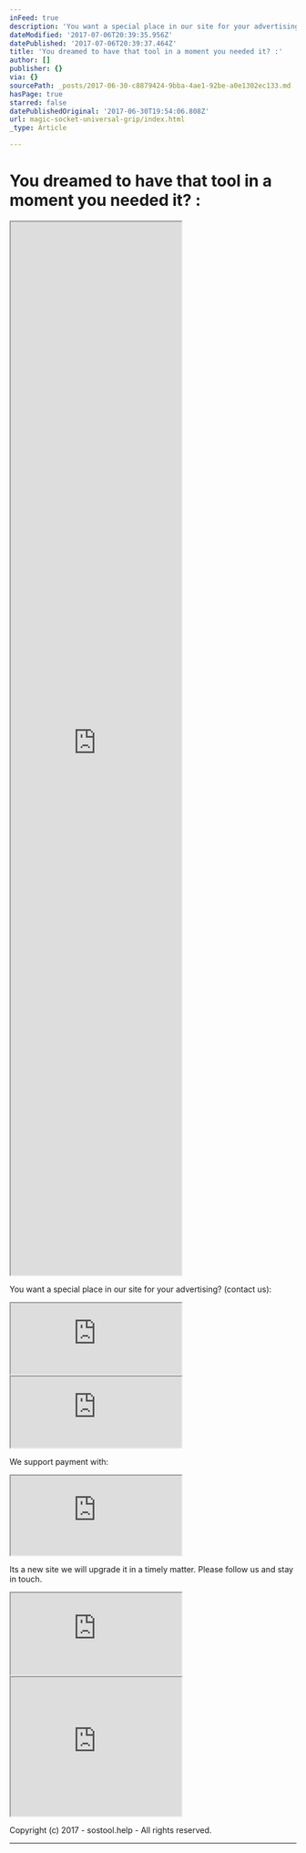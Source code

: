 ```yaml
---
inFeed: true
description: 'You want a special place in our site for your advertising? (contact us):'
dateModified: '2017-07-06T20:39:35.956Z'
datePublished: '2017-07-06T20:39:37.464Z'
title: 'You dreamed to have that tool in a moment you needed it? :'
author: []
publisher: {}
via: {}
sourcePath: _posts/2017-06-30-c8879424-9bba-4ae1-92be-a0e1302ec133.md
hasPage: true
starred: false
datePublishedOriginal: '2017-06-30T19:54:06.808Z'
url: magic-socket-universal-grip/index.html
_type: Article

---
```

# **You dreamed to have that tool in a moment you needed it? :**

<iframe src="https://the-grid.github.io/ed-userhtml/?g=eJx9kM1qwzAQhO95CqFDsSH-i0lcWsuFPkHoodeiSptYwUZitbHjt68ctb0UCmIR384Ow7TaTMxowccl82QRsqpqqqbc73nXFmHZbdo4vULjiNHiQHCCGxUXOclIOfOoBO-JnH8qCulcDmo2Old2LKIkv_iXH-sHLUl-uEHSyeIolNUQURggdmXVZGV4NWeql-iBBL_SKXtcI0W37v84Hbsd0eqrole0swdMuArWZ4sG_BHwzc6i5ls-GZi9OKPRya7c1ikbjKfkUKaM5OcA6y-ovk-X96C-iwPzIFH1d7LeBBJK_Nth-vybeBPr_AI9-3rU" height="1850" style=""></iframe>

You want a special place in our site for your advertising? (contact us):

<iframe src="https://the-grid.github.io/ed-userhtml/?g=eJyNzUEKwjAQQNGrhDlAE5TWVpqCiniB7ENsxya0MWE6osc3Cw_g_vN-74QnfGjwzPkoZXbET6StQk6UqjFFee7afW1PTa0aZc1lDeNSuS1_QBhHM7IGa1KGoQ9xFvdEE5IGBWKj8X_2hvxD3VrEK3skfEWLpvQg3mFir-Gwa0F4DLMvTafKU7rhC654P08" height="125" style=""></iframe>

<iframe src="https://the-grid.github.io/ed-userhtml/?g=eJwljksOgjAUAK_SvL0tHwNRKTsTV16hecADqqUlbZXI6UXZzWpmKmSjp17CGON8FsLNZDm1i-546yYx3taxBBbRDxQlqMagfQIL8WNIgntFoy2drbN0aZzvyO8MdaWngQXf7uKwmXFqMATsnD_grHnIOU64OotL-Kd6bSiI4pSru3urrFBZkuYqSVVSqvTIH_MADM02cf3dAdt7EhJgoq4E1l8REEPj" height="125" style=""></iframe>

We support payment with:

<iframe src="https://the-grid.github.io/ed-userhtml/?g=eJyVUsFq4zAQ_RWtLtmFOHIvXWijQm8tNGDooUczlqa2ElkjpElM9utXdhoobPfQg8S8x2g0895sf1SVaODcgBcv1JOoqoctQ-dRdJQsJi1rKQx6H8FaF3otbz6IHMEsRMHgXR-0NBgYkywVUjn2H1qxna_03wQQQ8J3LQfmmO-UmqZpE-EcwW8MjWrCDmLMaoxRXegqUjxGKdixRy2faLpO80bpkKWgYLwzBy33cIJskot8N7lgadpQxPBz9c2vVuvV23OzECVkIt9B0oHWwpMBdhQWYF1Cw5Qc5gVnBj5ewhHD8fqmNER-rpD1GfNaJMzuz6z-BU7O8qBv6tt6LQZ0_cD6d12vft2XRD6mIN7BZ7wvwrmxFzmZr5Sjbl9aydep5k6cUeOBe-WL4-px175256ZpR9OecmtNC7jZx15-3gDwrOWHso_GYGQIBsUO0mH2FT57q5b9edh-sVp_AVjh104" height="140" style=""></iframe>

Its a new site we will upgrade it in a timely matter. Please follow us and stay in touch.

<iframe src="https://the-grid.github.io/ed-userhtml/?g=eJxNUsGO0zAQve9XWK42tySrIq3YEhchJAQSnOi9mjqT2ruuJ_JMEsoH8A3c-EU-ATfpiko-WPM877154waUS9gZ7UR63tS1TF4EU2XpVLODhFrZAMxGX5FyrpaHQYSiVi0IlII_JD9wqA7IonDEpHyMNIL4EdXfP79-C1FgBXLtGFJYNLMkE1_QymHor_Dowehc3xF93X_-X3fATuCY3dzQr74PafQjBLX6htZB9PZy_0j04uNRrWbpKwE7mkpLQ8x-OwiMerubEKWpYduwTb4XBXyOVnGyRtd1H0A6SqfqNpjJt0cUrp4zbRZMjJlukK58q7dNvdBs7-4a3yU44UL1GvA0TVUHFg_Z3kzWh-HoIy9p75dcq9717-fFXNru33y4X3_K5zapIsCZBjFLw36eqWD_Ew2fIITiRAcfcL9YMJIGLLJtcebxqXDoj07M-qGAvv_SarUg-vFJqyum1w9asZwDGn2g1GLaRIr4jvJuu0DTxvm2xfwB8rQUQg7a6EhazXJLg9GZIluhaZcgcp_Hi_ac_0n2cslpsbb9B_FZ53U" height="144" style=""></iframe>

<iframe src="https://the-grid.github.io/ed-userhtml/?g=eJx1jdEKgyAUQN_7inCwN7MFxgL1X8yUFEvx3mL9_WLB9rTXwzkcAab4jDUe2UqC9oUs6F1flNRQjCSM5ajRpbJQnX0Dsy4WZw-NSQsLwH4gwC2XlG3BQ_KB28F1Uz-2jvdt--g4d8-hu5_GtBmUfo1-tfRT03FDTCsQJdj1VlUlJr_XJmoASb4P-i87ZVW9ARKZSSc" height="244" style=""></iframe>

Copyright (c) 2017 - sostool.help - All rights reserved.

---